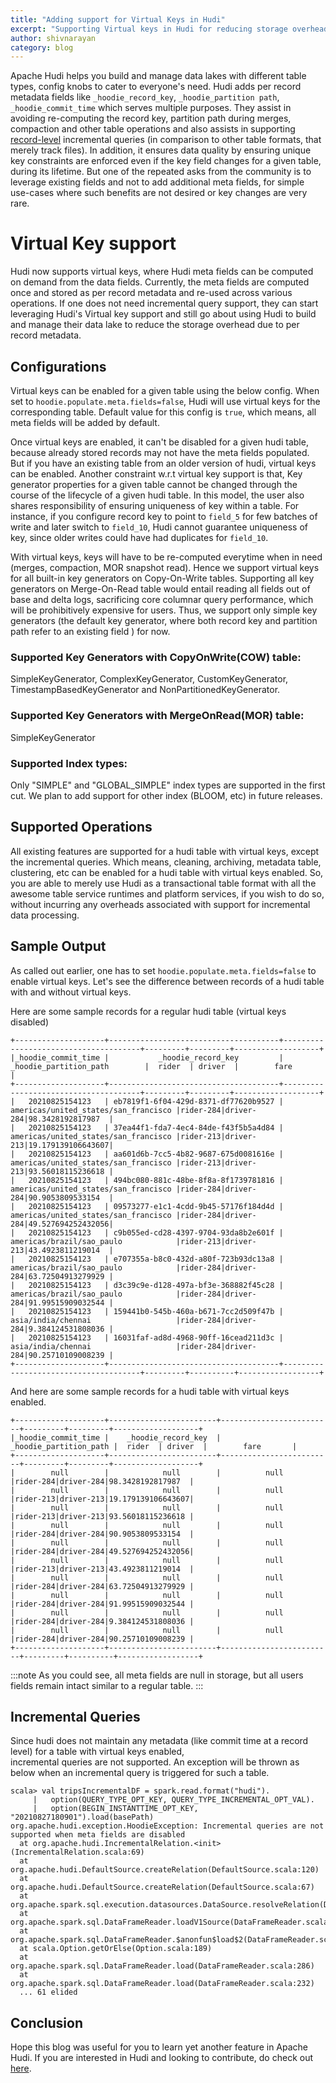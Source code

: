 ```yaml
---
title: "Adding support for Virtual Keys in Hudi"
excerpt: "Supporting Virtual keys in Hudi for reducing storage overhead"
author: shivnarayan
category: blog
---
```


Apache Hudi helps you build and manage data lakes with different table types, config knobs to cater to everyone's need.
Hudi adds per record metadata fields like `_hoodie_record_key`, `_hoodie_partition path`, `_hoodie_commit_time` which serves multiple purposes. 
They assist in avoiding re-computing the record key, partition path during merges, compaction and other table operations 
and also assists in supporting [record-level](/blog/2021/07/21/streaming-data-lake-platform#readers) incremental queries (in comparison to other table formats, that merely track files).
In addition, it ensures data quality by ensuring unique key constraints are enforced even if the key field changes for a given table, during its lifetime.
But one of the repeated asks from the community is to leverage existing fields and not to add additional meta fields, for simple use-cases where such benefits are not desired or key changes are very rare.  
<!--truncate-->

# Virtual Key support
Hudi now supports virtual keys, where Hudi meta fields can be computed on demand from the data fields. Currently, the meta fields are 
computed once and stored as per record metadata and re-used across various operations. If one does not need incremental query support, 
they can start leveraging Hudi's Virtual key support and still go about using Hudi to build and manage their data lake to reduce the storage 
overhead due to per record metadata. 

## Configurations
Virtual keys can be enabled for a given table using the below config. When set to `hoodie.populate.meta.fields=false`, 
Hudi will use virtual keys for the corresponding table. Default value for this config is `true`, which means, all  meta fields will be added by default.

Once virtual keys are enabled, it can't be disabled for a given hudi table, because already stored records may not have 
the meta fields populated. But if you have an existing table from an older version of hudi, virtual keys can be enabled. 
Another constraint w.r.t virtual key support is that, Key generator properties for a given table cannot be changed through
the course of the lifecycle of a given hudi table. In this model, the user also shares responsibility of ensuring uniqueness 
of key within a table. For instance, if you configure record key to point to `field_5` for few batches of write and later switch to `field_10`, 
Hudi cannot guarantee uniqueness of key, since older writes could have had duplicates for `field_10`. 

With virtual keys, keys will have to be re-computed everytime when in need (merges, compaction, MOR snapshot read). Hence we 
support virtual keys for all built-in key generators on Copy-On-Write tables. Supporting all key generators on Merge-On-Read table 
would entail reading all fields out of base and delta logs, sacrificing core columnar query performance, which will be prohibitively expensive 
for users. Thus, we support only simple key generators (the default key generator, where both record key and partition path refer
to an existing field ) for now.

### Supported Key Generators with CopyOnWrite(COW) table:
SimpleKeyGenerator, ComplexKeyGenerator, CustomKeyGenerator, TimestampBasedKeyGenerator and NonPartitionedKeyGenerator. 

### Supported Key Generators with MergeOnRead(MOR) table:
SimpleKeyGenerator

### Supported Index types: 
Only "SIMPLE" and "GLOBAL_SIMPLE" index types are supported in the first cut. We plan to add support for other index 
(BLOOM, etc) in future releases. 

## Supported Operations
All existing features are supported for a hudi table with virtual keys, except the incremental 
queries. Which means, cleaning, archiving, metadata table, clustering, etc can be enabled for a hudi table with 
virtual keys enabled. So, you are able to merely use Hudi as a transactional table format with all the awesome 
table service runtimes and platform services, if you wish to do so, without incurring any overheads associated with 
support for incremental data processing.

## Sample Output
As called out earlier, one has to set `hoodie.populate.meta.fields=false` to enable virtual keys. Let's see the 
difference between records of a hudi table with and without virtual keys.

Here are some sample records for a regular hudi table (virtual keys disabled)

```
+--------------------+--------------------------------------+--------------------------------------+---------+---------+-------------------+
|_hoodie_commit_time |           _hoodie_record_key         |        _hoodie_partition_path        |  rider  | driver  |        fare       |
+--------------------+--------------------------------------+--------------------------------------+---------+---------+-------------------+
|   20210825154123   | eb7819f1-6f04-429d-8371-df77620b9527 | americas/united_states/san_francisco |rider-284|driver-284|98.3428192817987  |
|   20210825154123   | 37ea44f1-fda7-4ec4-84de-f43f5b5a4d84 | americas/united_states/san_francisco |rider-213|driver-213|19.179139106643607|
|   20210825154123   | aa601d6b-7cc5-4b82-9687-675d0081616e | americas/united_states/san_francisco |rider-213|driver-213|93.56018115236618 |
|   20210825154123   | 494bc080-881c-48be-8f8a-8f1739781816 | americas/united_states/san_francisco |rider-284|driver-284|90.9053809533154  |
|   20210825154123   | 09573277-e1c1-4cdd-9b45-57176f184d4d | americas/united_states/san_francisco |rider-284|driver-284|49.527694252432056|
|   20210825154123   | c9b055ed-cd28-4397-9704-93da8b2e601f | americas/brazil/sao_paulo            |rider-213|driver-213|43.4923811219014  |
|   20210825154123   | e707355a-b8c0-432d-a80f-723b93dc13a8 | americas/brazil/sao_paulo            |rider-284|driver-284|63.72504913279929 |
|   20210825154123   | d3c39c9e-d128-497a-bf3e-368882f45c28 | americas/brazil/sao_paulo            |rider-284|driver-284|91.99515909032544 |
|   20210825154123   | 159441b0-545b-460a-b671-7cc2d509f47b | asia/india/chennai                   |rider-284|driver-284|9.384124531808036 |
|   20210825154123   | 16031faf-ad8d-4968-90ff-16cead211d3c | asia/india/chennai                   |rider-284|driver-284|90.25710109008239 |
+--------------------+--------------------------------------+--------------------------------------+---------+----------+------------------+
```

And here are some sample records for a hudi table with virtual keys enabled.

```
+--------------------+------------------------+-------------------------+---------+---------+-------------------+
|_hoodie_commit_time |    _hoodie_record_key  |  _hoodie_partition_path |  rider  | driver  |        fare       |
+--------------------+------------------------+-------------------------+---------+---------+-------------------+
|        null        |            null        |          null           |rider-284|driver-284|98.3428192817987  |
|        null        |            null        |          null           |rider-213|driver-213|19.179139106643607|
|        null        |            null        |          null           |rider-213|driver-213|93.56018115236618 |
|        null        |            null        |          null           |rider-284|driver-284|90.9053809533154  |
|        null        |            null        |          null           |rider-284|driver-284|49.527694252432056|
|        null        |            null        |          null           |rider-213|driver-213|43.4923811219014  |
|        null        |            null        |          null           |rider-284|driver-284|63.72504913279929 |
|        null        |            null        |          null           |rider-284|driver-284|91.99515909032544 |
|        null        |            null        |          null           |rider-284|driver-284|9.384124531808036 |
|        null        |            null        |          null           |rider-284|driver-284|90.25710109008239 |
+--------------------+------------------------+-------------------------+---------+----------+------------------+
```

:::note
As you could see, all meta fields are null in storage, but all users fields remain intact similar to a regular table.
:::

## Incremental Queries
Since hudi does not maintain any metadata (like commit time at a record level) for a table with virtual keys enabled,  
incremental queries are not supported. An exception will be thrown as below when an incremental query is triggered for such
a table.

```
scala> val tripsIncrementalDF = spark.read.format("hudi").
     |   option(QUERY_TYPE_OPT_KEY, QUERY_TYPE_INCREMENTAL_OPT_VAL).
     |   option(BEGIN_INSTANTTIME_OPT_KEY, "20210827180901").load(basePath)
org.apache.hudi.exception.HoodieException: Incremental queries are not supported when meta fields are disabled
  at org.apache.hudi.IncrementalRelation.<init>(IncrementalRelation.scala:69)
  at org.apache.hudi.DefaultSource.createRelation(DefaultSource.scala:120)
  at org.apache.hudi.DefaultSource.createRelation(DefaultSource.scala:67)
  at org.apache.spark.sql.execution.datasources.DataSource.resolveRelation(DataSource.scala:344)
  at org.apache.spark.sql.DataFrameReader.loadV1Source(DataFrameReader.scala:297)
  at org.apache.spark.sql.DataFrameReader.$anonfun$load$2(DataFrameReader.scala:286)
  at scala.Option.getOrElse(Option.scala:189)
  at org.apache.spark.sql.DataFrameReader.load(DataFrameReader.scala:286)
  at org.apache.spark.sql.DataFrameReader.load(DataFrameReader.scala:232)
  ... 61 elided
```

## Conclusion 
Hope this blog was useful for you to learn yet another feature in Apache Hudi. If you are interested in 
Hudi and looking to contribute, do check out [here](https://hudi.apache.org/contribute/get-involved). 








